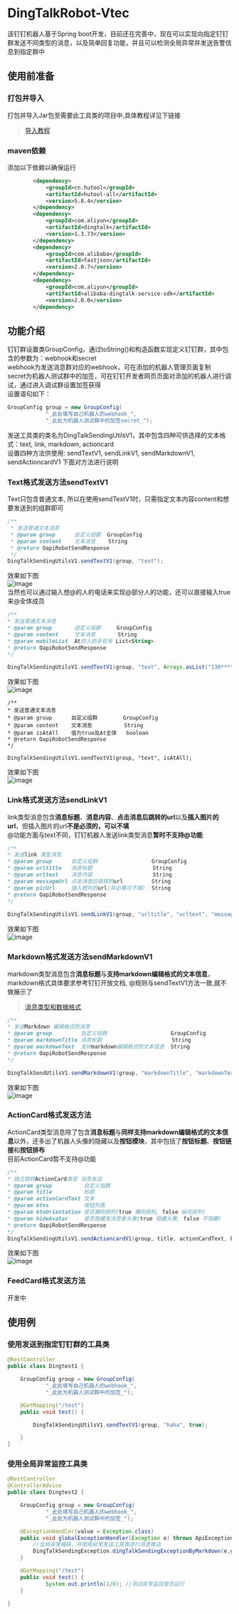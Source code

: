 # **DingTalkRobot-Vtec**
该钉钉机器人基于Spring boot开发，目前还在完善中，现在可以实现向指定钉钉群发送不同类型的消息，以及简单回复功能，并且可以检测全局异常并发送告警信息到指定群中

## **使用前准备**

### **打包并导入** 
打包并导入Jar包至需要此工具类的项目中,具体教程详见下链接
>[导入教程](https://blog.csdn.net/weixin_45480245/article/details/118707400?utm_medium=distribute.pc_relevant.none-task-blog-2~default~baidujs_baidulandingword~default-4-118707400-blog-115514519.pc_relevant_multi_platform_whitelistv1_exp2&spm=1001.2101.3001.4242.3&utm_relevant_index=7)

### **maven依赖**
添加以下依赖以确保运行
```xml
        <dependency>
            <groupId>cn.hutool</groupId>
            <artifactId>hutool-all</artifactId>
            <version>5.8.4</version>
        </dependency>
        <dependency>
            <groupId>com.aliyun</groupId>
            <artifactId>dingtalk</artifactId>
            <version>1.3.73</version>
        </dependency>
        <dependency>
            <groupId>com.alibaba</groupId>
            <artifactId>fastjson</artifactId>
            <version>2.0.7</version>
        </dependency>
        <dependency>
            <groupId>com.aliyun</groupId>
            <artifactId>alibaba-dingtalk-service-sdk</artifactId>
            <version>2.0.0</version>
        </dependency>

```

## **功能介绍**

钉钉群设置类GroupConfig，通过toString()和构造函数实现定义钉钉群，其中包含的参数为：webhook和secret <br>
webhook为发送消息群对应的webhook，可在添加的机器人管理页面复制<br>
secret为机器人测试群中的加签，可在钉钉开发者网页页面对添加的机器人进行调试，通过进入调试群设置加签获得<br> 
设置语句如下：
```Java
GroupConfig group = new GroupConfig(
            "_此处填写自己机器人的webhook_",
            "_此处为机器人测试群中的加签secret_");
```

发送工具类的类名为DingTalkSendingUtilsV1，其中包含四种可供选择的文本格式：text, link, markdown, actioncard <br> 
设置四种方法供使用: sendTextV1, sendLinkV1, sendMarkdownV1, sendActioncardV1   下面对方法进行说明

### **Text格式发送方法sendTextV1**

Text只包含普通文本, 所以在使用sendTextV1时，只需指定文本内容content和想要发送到的组群即可
```Java
/**
 * 发送普通文本消息
 * @param group      自定义组群  GroupConfig
 * @param content    文本消息    String
 * @return OapiRobotSendResponse
 */
DingTalkSendingUtilsV1.sendTextV1(group, "text");
```
效果如下图<br>
![image](https://github.com/jwqsocool/DingTalkRobot/blob/main/image/IMG_1186.PNG)<br>
当然也可以通过输入想@的人的电话来实现@部分人的功能，还可以直接输入true来@全体成员<br>
        
```Java
/**
* 发送普通文本消息
* @param group       自定义组群     GroupConfig
* @param content     文本消息       String
* @param mobileList  At的人的手机号 List<String>
* @return OapiRobotSendResponse
*/

DingTalkSendingUtilsV1.sendTextV1(group, "text", Arrays.asList("130********"));
```
效果如下图<br>
![image](https://github.com/jwqsocool/DingTalkRobot/blob/main/image/IMG_1188.PNG)<br>
```
/**
* 发送普通文本消息
* @param group      自定义组群        GroupConfig
* @param content    文本消息          String
* @param isAtAll    值为true及At全体   boolean
* @return OapiRobotSendResponse
*/

DingTalkSendingUtilsV1.sendTextV1(group, "text", isAtAll);
```
效果如下图<br>
![image](https://github.com/jwqsocool/DingTalkRobot/blob/main/image/IMG_1187.PNG)<br>
### **Link格式发送方法sendLinkV1**

link类型消息包含**消息标题**、**消息内容**、**点击消息后跳转的url**以及**插入图片的url**，但插入图片的url**不是必须的，可以不填** <br>
@功能方面与text不同，钉钉机器人发送link类型消息**暂时不支持@功能**
```Java
/**
* 发送link 类型消息
* @param group      自定义组群                 GroupConfig
* @param urltitle   消息标题                   String
* @param urltext    消息内容                   String
* @param messageUrl 点击消息后跳转的url         String
* @param picUrl     插入图片的url(非必需可不填)  String
* @return OapiRobotSendResponse
*/
     
DingTalkSendingUtilsV1.sendLinkV1(group, "urltitle", "urltext", "messageUrl"，"picurl");
```
效果如下图<br>
![image](https://github.com/jwqsocool/DingTalkRobot/blob/main/image/IMG_0975.PNG)<br>
### **Markdown格式发送方法sendMarkdownV1**

markdown类型消息包含**消息标题**与**支持markdown编辑格式的文本信息**，markdown格式具体要求参考钉钉开放文档, @规则与sendTextV1方法一致,就不做展示了
>[消息类型和数据格式](https://open.dingtalk.com/document/group/message-types-and-data-format)

```Java
/**
* 发送Markdown 编辑格式的消息
* @param group         自定义组群                    GroupConfig
* @param markdownTitle 消息标题                      String
* @param markdownText  支持markdown编辑格式的文本信息  String
* @return OapiRobotSendResponse
*/

DingTalkSendUtilsV1.sendMarkdownV1(group, "markdownTitle", "markdownText");
```
效果如下图<br>
![image](https://github.com/jwqsocool/DingTalkRobot/blob/main/image/IMG_0973.PNG)<br>
### **ActionCard格式发送方法**

ActionCard类型消息除了包含**消息标题**与**同样支持markdown编辑格式的文本信息**以外，还多出了机器人头像的隐藏以及**按钮模块**，其中包括了**按钮标题**、**按钮链接**和**按钮排布**<br>
目前ActionCard暂不支持@功能
```Java
/**
* 独立跳转ActionCard类型 消息发送
* @param group          自定义组群                                      
* @param title          标题
* @param actionCardText 文本
* @param btns           按钮列表
* @param btnOrientation 是否横向排列(true 横向排列, false 纵向排列)
* @param hideAvatar     是否隐藏发消息者头像(true 隐藏头像, false 不隐藏)
* @return OapiRobotSendResponse
*/
DingTalkSendingUtilsV1.sendActioncardV1(group, title, actionCardText, btnTitle, btnUrl, btnOrientation, hideAvatar);     
```
效果如下图<br>
![image](https://github.com/jwqsocool/DingTalkRobot/blob/main/image/IMG_0974.PNG)<br>
### **FeedCard格式发送方法**

开发中

## **使用例**
### **使用发送到指定钉钉群的工具类**
 
```Java
@RestController
public class Dingtest1 {

    GroupConfig group = new GroupConfig(
            "_此处填写自己机器人的webhook_",
            "_此处为机器人测试群中的加签_");

    @GetMapping("/test")
    public void test() {

        DingTalkSendingUtilsV1.sendTextV1(group, "haha", true);

    }
}
```
### **使用全局异常监控工具类**
```Java
@RestController
@ControllerAdvice
public class Dingtest2 {

    GroupConfig group = new GroupConfig(
            "_此处填写自己机器人的webhook_",
            "_此处为机器人测试群中的加签_");

    @ExceptionHandler(value = Exception.class)
    public void globalExceptionHandler(Exception e) throws ApiException {
        //全局异常捕获，并使用异常发送工具类进行消息推送
        DingTalkSendingException.dingTalkSendingExceptionByMarkdown(e,group);
    }

    @GetMapping("/test")
    public void test() {
            System.out.println(1/0); //测试异常监控是否运行
    }

}
```
